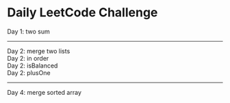 # Daily LeetCode Challenge
Day 1: two sum
***
Day 2: merge two lists\
Day 2: in order\
Day 2: isBalanced\
Day 2: plusOne
***
Day 4: merge sorted array